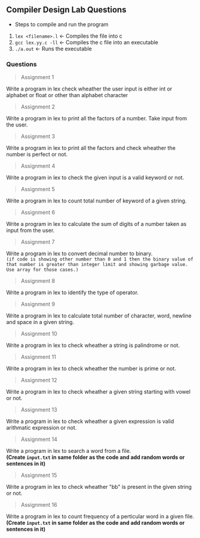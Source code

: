 ## Compiler Design Lab Questions

- Steps to compile and run the program

1. `lex <filename>.l` &#8592; Compiles the file into c
2. `gcc lex.yy.c -ll` &#8592; Compiles the c file into an executable
3. `./a.out` &#8592; Runs the executable

### Questions

> Assignment 1

Write a program in lex check wheather the user input is either int or alphabet or float or other than alphabet character

> Assignment 2

Write a program in lex to print all the factors of a number. Take input from the user.

> Assignment 3

Write a program in lex to print all the factors and check wheather the number is perfect or not.

> Assignment 4

Write a program in lex to check the given input is a valid keyword or not.

> Assignment 5

Write a program in lex to count total number of keyword of a given string.

> Assignment 6

Write a program in lex to calculate the sum of digits of a number taken as input from the user.

> Assignment 7

Write a program in lex to convert decimal number to binary.</br>
`(if code is showing other number than 0 and 1 then the binary value of that number is greater than integer limit and showing garbage value. Use array for those cases.)`

> Assignment 8

Write a program in lex to identify the type of operator.

> Assignment 9

Write a program in lex to calculate total number of character, word, newline and space in a given string.

> Assignment 10

Write a program in lex to check wheather a string is palindrome or not.

> Assignment 11

Write a program in lex to check wheather the number is prime or not.

> Assignment 12

Write a program in lex to check wheather a given string starting with vowel or not.

> Assignment 13

Write a program in lex to check wheather a given expression is valid arithmatic expression or not.

> Assignment 14

Write a program in lex to search a word from a file.</br>
**(Create `input.txt` in same folder as the code and add random words or sentences in it)**

> Assignment 15

Write a program in lex to check wheather "bb" is present in the given string or not.

> Assignment 16

Write a program in lex to count frequency of a perticular word in a given file.</br>
**(Create `input.txt` in same folder as the code and add random words or sentences in it)**
